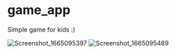 # game_app

Simple game for kids :) 

![Screenshot_1665095397](https://user-images.githubusercontent.com/115164036/194432181-458bf60c-0a57-453e-9e1e-0d4cd7798155.png)
![Screenshot_1665095489](https://user-images.githubusercontent.com/115164036/194432184-9fa4e9e8-9826-459d-a5c0-907350111afb.png)

